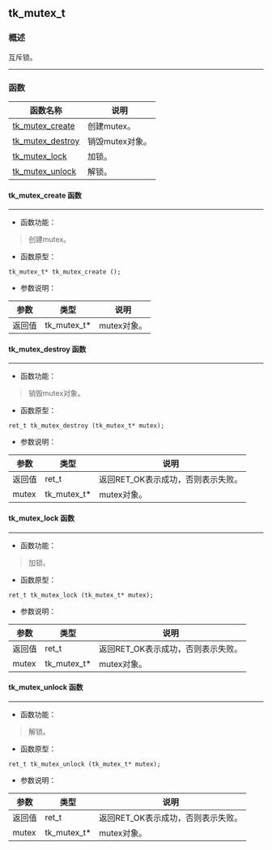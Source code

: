 ## tk\_mutex\_t
### 概述
互斥锁。

----------------------------------
### 函数
<p id="tk_mutex_t_methods">

| 函数名称 | 说明 | 
| -------- | ------------ | 
| <a href="#tk_mutex_t_tk_mutex_create">tk\_mutex\_create</a> | 创建mutex。 |
| <a href="#tk_mutex_t_tk_mutex_destroy">tk\_mutex\_destroy</a> | 销毁mutex对象。 |
| <a href="#tk_mutex_t_tk_mutex_lock">tk\_mutex\_lock</a> | 加锁。 |
| <a href="#tk_mutex_t_tk_mutex_unlock">tk\_mutex\_unlock</a> | 解锁。 |
#### tk\_mutex\_create 函数
-----------------------

* 函数功能：

> <p id="tk_mutex_t_tk_mutex_create">创建mutex。


* 函数原型：

```
tk_mutex_t* tk_mutex_create ();
```

* 参数说明：

| 参数 | 类型 | 说明 |
| -------- | ----- | --------- |
| 返回值 | tk\_mutex\_t* | mutex对象。 |
#### tk\_mutex\_destroy 函数
-----------------------

* 函数功能：

> <p id="tk_mutex_t_tk_mutex_destroy">销毁mutex对象。


* 函数原型：

```
ret_t tk_mutex_destroy (tk_mutex_t* mutex);
```

* 参数说明：

| 参数 | 类型 | 说明 |
| -------- | ----- | --------- |
| 返回值 | ret\_t | 返回RET\_OK表示成功，否则表示失败。 |
| mutex | tk\_mutex\_t* | mutex对象。 |
#### tk\_mutex\_lock 函数
-----------------------

* 函数功能：

> <p id="tk_mutex_t_tk_mutex_lock">加锁。


* 函数原型：

```
ret_t tk_mutex_lock (tk_mutex_t* mutex);
```

* 参数说明：

| 参数 | 类型 | 说明 |
| -------- | ----- | --------- |
| 返回值 | ret\_t | 返回RET\_OK表示成功，否则表示失败。 |
| mutex | tk\_mutex\_t* | mutex对象。 |
#### tk\_mutex\_unlock 函数
-----------------------

* 函数功能：

> <p id="tk_mutex_t_tk_mutex_unlock">解锁。


* 函数原型：

```
ret_t tk_mutex_unlock (tk_mutex_t* mutex);
```

* 参数说明：

| 参数 | 类型 | 说明 |
| -------- | ----- | --------- |
| 返回值 | ret\_t | 返回RET\_OK表示成功，否则表示失败。 |
| mutex | tk\_mutex\_t* | mutex对象。 |
